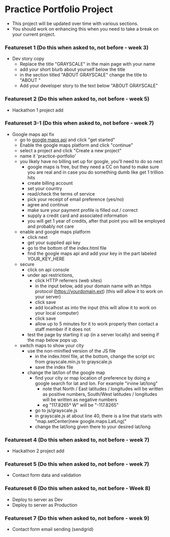 # Practice Portfolio Project

- This project will be updated over time with various sections.
- You should work on enhancing this when you need to take a break on your current project.

### Featureset 1 (Do this when asked to, not before - week 3)
- Dev story copy
	- Replace the title "GRAYSCALE" in the main page with your name
	- add your short blurb about yourself below the title
	- in the section titled "ABOUT GRAYSCALE" change the title to "ABOUT <your first name>"
	- Add your developer story to the text below "ABOUT GRAYSCALE"

### Featureset 2 (Do this when asked to, not before - week 5)
- Hackathon 1 project add

### Featureset 3-1 (Do this when asked to, not before - week 7)
- Google maps api fix
	- go to <a href="https://cloud.google.com/maps-platform/?apis=maps" target="_blank">google maps api</a> and click "get started"
	- Enable the google maps platform and click "continue"
	- select a project and click "Create a new project"
	- name it 'practice-portfolio'
	- you likely have no billing set up for google, you'll need to do so next
		- google maps is free, but they need a CC on hand to make sure you are real and in case you do something dumb like get 1 trillion hits
		- create billing account
		- set your country
		- read/check the terms of service
		- pick your receipt of email preference (yes/no)
		- agree and continue
		- make sure your payment profile is filled out / correct
		- supply a credit card and associated information
		- you will get 1 year of credits, after that point you will be employed and probably not care
	- enable and google maps platform
		- click next
		- get your supplied api key
		- go to the bottom of the index.html file
		- find the google maps api and add your key in the part labeled YOUR_KEY_HERE
	- secure
		- click on api console
		- under api restrictions, 
			- click HTTP referrers (web sites)
			- in the input below, add your domain name with an https protocol (https://yourdomain.ext) (this will allow it to work on your server)
			- click save
			- add localhost as into the input (this will allow it to work on your local computer)
			- click save
			- allow up to 5 minutes for it to work properly then contact a staff member if it does not
		- test the page by starting it up (in a server locally) and seeing if the map below pops up.
	- switch maps to show your city
		- use the non-minified version of the JS file
			- in the index.html file, at the bottom, change the script src from grayscale.min.js to grayscale.js
			- save the index file
		- change the lat/lon of the google map
			- find your city or map location of preference by doing a google search for lat and lon.  For example "irvine lat/long"
				- note that North / East latitudes / longitudes will be written as positive numbers, South/West latitudes / longitudes will be written as negative numbers
				- eg "117.8265° W" will be "-117.8265"
			- go to js/grayscale.js
			- in grayscale.js at about line 40, there is a line that starts with "map.setCenter(new google.maps.LatLng("
			- change the lat/long given there to your desired lat/long


### Featureset 4 (Do this when asked to, not before - week 7)
- Hackathon 2 project add

### Featureset 5 (Do this when asked to, not before - week 7)
- Contact form data and validation

### Featureset 6 (Do this when asked to, not before - Week 8)
- Deploy to server as Dev
- Deploy to server as Production

### Featureset 7 (Do this when asked to, not before - week 9)
- Contact form email sending (sendgrid)